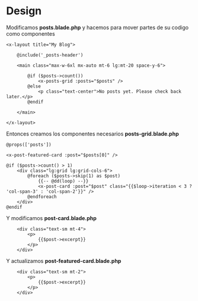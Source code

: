 # Design

Modificamos **posts.blade.php** y hacemos para mover partes de su codigo como componentes

```
<x-layout title="My Blog">

    @include('_posts-header')

    <main class="max-w-6xl mx-auto mt-6 lg:mt-20 space-y-6">

        @if ($posts->count())
            <x-posts-grid :posts="$posts" />
        @else
            <p class="text-center">No posts yet. Please check back later.</p>
        @endif

    </main>

</x-layout>
```

Entonces creamos los componentes necesarios **posts-grid.blade.php**

```
@props(['posts'])

<x-post-featured-card :post="$posts[0]" />

@if ($posts->count() > 1)
    <div class="lg:grid lg:grid-cols-6">
        @foreach ($posts->skip(1) as $post)
            {{-- @dd(loop) --}}
            <x-post-card :post="$post" class="{{$loop->iteration < 3 ? 'col-span-3' : 'col-span-2'}}" />
        @endforeach
    </div>
@endif
```

Y modificamos **post-card.blade.php**

```
    <div class="text-sm mt-4">
        <p>
            {{$post->excerpt}}
        </p>
    </div>
```

Y actualizamos **post-featured-card.blade.php**

```
    <div class="text-sm mt-2">
        <p>
            {{$post->excerpt}}
        </p>
    </div>
```
